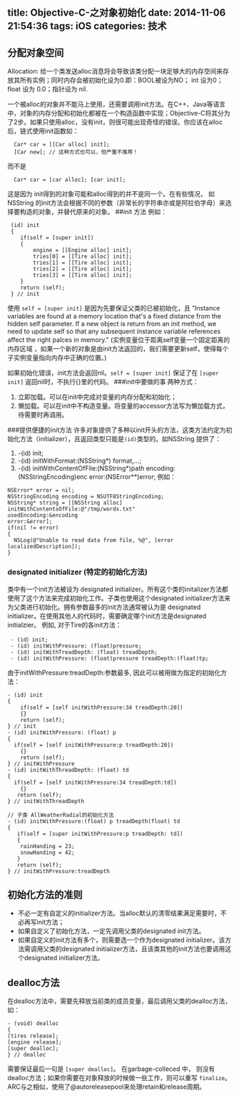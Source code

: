 title: Objective-C-之对象初始化
date: 2014-11-06 21:54:36
tags: iOS
categories: 技术
---
## 分配对象空间
Allocation: 给一个类发送alloc消息将会导致该类分配一块足够大的内存空间来存放其所有实例；同时内存会被初始化设为0.即：BOOL被设为NO； int 设为0；float 设为 0.0；指针设为 nil.

一个被alloc的对象并不能马上使用，还需要调用init方法。在C++、Java等语言中，对象的内存分配和初始化都被在一个构造函数中实现；Objective-C将其分为了2步。如果只使用alloc，没有init，则很可能出现奇怪的错误。你应该在alloc后，链式使用init函数如：
```objc
  Car* car = [[Car alloc] init];
  [Car new]; // 这种方式也可以，但严重不推荐！
```
而不是
```objc
  Car* car = [car alloc]; [car init];
```
这是因为 init得到的对象可能和alloc得到的并不是同一个。在有些情况， 如 NSString 的init方法会根据不同的参数（非常长的字符串亦或是阿拉伯字母）来选择要构造的对象，并替代原来的对象。
##init 方法
例如：
```objc
 (id) init
 {
 	if(self = [super init])
    {
    	engine = [[Engine alloc] init];
        tries[0] = [[Tire alloc] init];
        tries[1] = [[Tire alloc] init];
        tries[2] = [[Tire alloc] init];
        tries[3] = [[Tire alloc] init];
    }
    return (self);
 } // init
```
 使用 ``self = [super init]`` 是因为先要保证父类的已被初始化，且 “Instance variables are found at a memory location that's a fixed distance from the hidden self parameter. If a new object is return from an init method, we need to update self so that any subsequent instance variable references affect the right palces in memory." (实例变量位于距离self变量一个固定距离的内存区域 ，如果一个新的对象是由init方法返回的，我们需要更新self，使得每个子实例变量指向内存中正确的位置。)
 
 如果初始化错误，init方法会返回nil。``self = [super init]`` 保证了在 ``[super init]`` 返回nil时，不执行{}里的代码。
###init中要做的事
两种方式：
1. 立即加载。可以在init中完成对变量的内存分配和初始化；
2. 懒加载。可以在init中不构造变量。将变量的accessor方法写为懒加载方式，待需要时再调用。

###提供便捷的init方法
许多对象提供了多种以init开头的方法，这类方法约定为初始化方法（initializer），且返回类型只能是``(id)``类型的。如NSString 提供了：
1. -(id) init;
2. -(id) initWithFormat:(NSString*) format,...;
3. -(id) initWithContentOfFile:(NSString*)path encoding:(NSStringEncoding)enc error:(NSError**)error;
例如：
```objc
NSError* error = nil;
NSStringEncoding encoding = NSUTF8StringEncoding;
NSString* string = [[NSString alloc] initWithContentsOfFile:@"/tmp/words.txt"
usedEncoding:&encoding
error:&error];
if(nil != error)
{
  NSLog(@"Unable to read data from file, %@", [error localizedDescription]);
}
```
### designated initializer (特定的初始化方法)
类中有一个init方法被设为 designated initializer。所有这个类的initalizer方法都使用了这个方法来完成初始化工作。子类也使用这个designated initializer方法来为父类进行初始化。拥有参数最多的init方法通常被认为是 designated initializer。在使用其他人的代码时，需要确定哪个init方法是designated initialzier。
例如, 对于Tire的各init方法：

```objc
 - (id）init;
 - (id) initWithPressure: (float)pressure;
 - (id) initWithTreadDepth: (float) treadDepth;
 - (id) initWithPressure: (float)pressure treadDepth:(float)tp;
```
由于initWithPressure:treadDepth:参数最多, 因此可以被用做为指定的初始化方法：

```objc
- (id) init
{
	if(self = [self initWithPressure:34 treadDepth:20])
    {}
    return (self);
} // init
- (id) initWithPressure: (float) p
{
  if(self = [self initWithPressure:p treadDepth:20])
    {}
    return (self);
} // initWithPressure
- (id) initWithThreadDepth: (float) td
{
  if(self = [self initWithPressure:34 treadDepth:td])
    {}
   return (self);
} // initWithThreadDepth

// 子类 AllWeatherRadial的初始化方法
- (id) initWithPressure:(float) p treadDepth(float) td
{
   if(self = [super initWithPressure:p treadDepth: td])
   {
	rainHanding = 23;
    snowHanding = 42;
   }
   return (self);
} // initWithPressure:treadDepth
```
## 初始化方法的准则
* 不必一定有自定义的initializer方法。当alloc默认的清零结果满足需要时，不必再写init方法；
* 如果自定义了初始化方法，一定先调用父类的designated init方法。
* 如果自定义的init方法有多个，则需要选一个作为designated initializer。该方法需调用父类的designated initializer方法，且该类其他的init方法也要调用这个designated initializer方法。

## dealloc方法
在dealloc方法中，需要先释放当前类的成员变量，最后调用父类的dealloc方法，如：

```objc
- (void) dealloc
{
[tires release];
[engine release];
[super dealloc];
} // dealloc
```
需要保证最后一句是 ``[super dealloc]``。
在garbage-colleced 中， 则没有dealloc方法；如果你需要在对象释放的时候做一些工作，则可以重写 ``finalize``。 ARC与之相似，使用了@autoreleasepool来处理retain和release周期。
